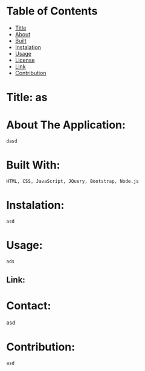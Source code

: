   
  

  
      

  # Table of  Contents

  * [Title](#title)
  * [About](#about)
  * [Built](#languages)
  * [Instalation](#header.instal)
  * [Usage](header.usage)
  * [License](#header.license)
  * [Link](#link)
  * [Contribution](#header.contribution)


  # Title: as


  # About The Application:
    dasd
    

  # Built With:
    HTML, CSS, JavaScript, JQuery, Bootstrap, Node.js
    

  # Instalation:
    asd 

    
  # Usage:
    ads
  


  ## Link:  
   
  


  # Contact:
  asd



  # Contribution:
    asd
